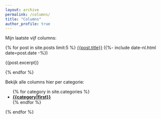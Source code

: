 ```yaml
---
layout: archive
permalink: /columns/
title: "Columns"
author_profile: true
---
```


Mijn laatste vijf columns:

{% for post in site.posts limit:5 %}
[{{post.title}}]({{post.url}}) ({%- include date-nl.html date=post.date -%})

{{post.excerpt}}

{% endfor %}

Bekijk alle columns hier per categorie:

<ul>
{% for category in site.categories %}
    <li><a href="{{category.url}}"><strong>{{category|first}}</strong></a></li>
{% endfor %}
</ul>

{% endfor %}
